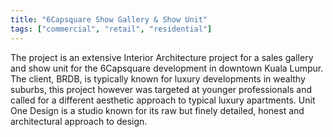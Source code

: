 ```yaml
---
title: "6Capsquare Show Gallery & Show Unit"
tags: ["commercial", "retail", "residential"]
---
```


The project is an extensive Interior Architecture project for a sales gallery and show unit for the 6Capsquare development in downtown Kuala Lumpur. The client, BRDB, is typically known for luxury developments in wealthy suburbs, this project however was targeted at younger professionals and called for a different aesthetic approach to typical luxury apartments. Unit One Design is a studio known for its raw but finely detailed, honest and architectural approach to design.